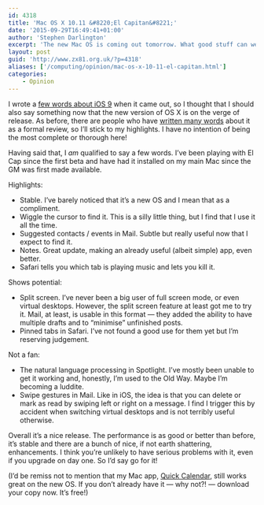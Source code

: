 ```yaml
---
id: 4318
title: 'Mac OS X 10.11 &#8220;El Capitan&#8221;'
date: '2015-09-29T16:49:41+01:00'
author: 'Stephen Darlington'
excerpt: 'The new Mac OS is coming out tomorrow. What good stuff can we expect to see?'
layout: post
guid: 'http://www.zx81.org.uk/?p=4318'
aliases: ['/computing/opinion/mac-os-x-10-11-el-capitan.html']
categories:
    - Opinion
---
```


I wrote a [few words about iOS 9](/computing/opinion/ios-9.html) when it came out, so I thought that I should also say something now that the new version of OS X is on the verge of release. As before, there are people who have [written many words](http://arstechnica.com/apple/2015/09/os-x-10-11-el-capitan-the-ars-technica-review/) about it as a formal review, so I’ll stick to my highlights. I have no intention of being the most complete or thorough here!

Having said that, I *am* qualified to say a few words. I’ve been playing with El Cap since the first beta and have had it installed on my main Mac since the GM was first made available.

Highlights:

- Stable. I’ve barely noticed that it’s a new OS and I mean that as a compliment.
- Wiggle the cursor to find it. This is a silly little thing, but I find that I use it all the time.
- Suggested contacts / events in Mail. Subtle but really useful now that I expect to find it.
- Notes. Great update, making an already useful (albeit simple) app, even better.
- Safari tells you which tab is playing music and lets you kill it.

Shows potential:

- Split screen. I’ve never been a big user of full screen mode, or even virtual desktops. However, the split screen feature at least got me to try it. Mail, at least, is usable in this format — they added the ability to have multiple drafts and to “minimise” unfinished posts.
- Pinned tabs in Safari. I’ve not found a good use for them yet but I’m reserving judgement.

Not a fan:

- The natural language processing in Spotlight. I’ve mostly been unable to get it working and, honestly, I’m used to the Old Way. Maybe I’m becoming a luddite.
- Swipe gestures in Mail. Like in iOS, the idea is that you can delete or mark as read by swiping left or right on a message. I find I trigger this by accident when switching virtual desktops and is not terribly useful otherwise.

Overall it’s a nice release. The performance is as good or better than before, it’s stable and there are a bunch of nice, if not earth shattering, enhancements. I think you’re unlikely to have serious problems with it, even if you upgrade on day one. So I’d say go for it!

(I’d be remiss not to mention that my Mac app, [Quick Calendar](https://itunes.apple.com/us/app/quick-calendar/id1004514425?ls=1&mt=12&at=11lmMT&ct=product), still works great on the new OS. If you don’t already have it — why not?! — download your copy now. It’s free!)